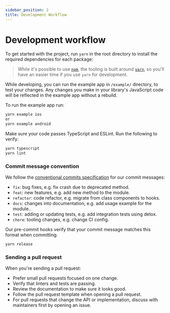 ```yaml
---
sidebar_position: 2
title: Development Workflow
---
```


# Development workflow

To get started with the project, run `yarn` in the root directory to install the required dependencies for each package:

> While it's possible to use [`npm`](https://github.com/npm/cli), the tooling is built around [`yarn`](https://classic.yarnpkg.com/), so you'll have an easier time if you use `yarn` for development.

While developing, you can run the example app in `/example/` directory, to test your changes. Any changes you make in your library's JavaScript code will be reflected in the example app without a rebuild.

To run the example app run:

```sh
yarn example ios
or
yarn example android
```

Make sure your code passes TypeScript and ESLint. Run the following to verify:

```sh
yarn typescript
yarn lint
```

### Commit message convention

We follow the [conventional commits specification](https://www.conventionalcommits.org/en) for our commit messages:

- `fix`: bug fixes, e.g. fix crash due to deprecated method.
- `feat`: new features, e.g. add new method to the module.
- `refactor`: code refactor, e.g. migrate from class components to hooks.
- `docs`: changes into documentation, e.g. add usage example for the module..
- `test`: adding or updating tests, e.g. add integration tests using detox.
- `chore`: tooling changes, e.g. change CI config.

Our pre-commit hooks verify that your commit message matches this format when committing.

```sh
yarn release
```

### Sending a pull request

When you're sending a pull request:

- Prefer small pull requests focused on one change.
- Verify that linters and tests are passing.
- Review the documentation to make sure it looks good.
- Follow the pull request template when opening a pull request.
- For pull requests that change the API or implementation, discuss with maintainers first by opening an issue.
